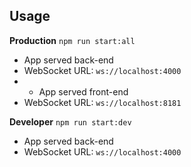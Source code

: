 ## Usage
**Production**
`npm run start:all`
* App served back-end
* WebSocket URL: `ws://localhost:4000`
* * App served front-end
* WebSocket URL: `ws://localhost:8181`

**Developer**
`npm run start:dev`
* App served back-end
* WebSocket URL: `ws://localhost:4000`

